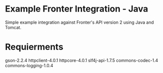 Example Fronter Integration - Java
========

Simple example integration against Fronter's API version 2 using Java and Tomcat.

Requierments
=====
gson-2.2.4
httpclient-4.0.1
httpcore-4.0.1
slf4j-api-1.7.5
commons-codec-1.4
commons-logging-1.0.4
